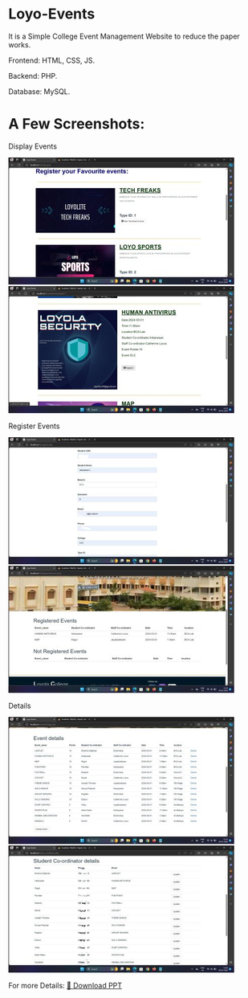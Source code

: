 # Loyo-Events
It is a Simple College Event Management Website to reduce the paper works.

Frontend: HTML, CSS, JS.

Backend: PHP.

Database: MySQL.

# A Few Screenshots:
Display Events

![Upcoming1](https://github.com/Afzal-KSL/Loyo-Events/blob/ec6e30e018a7a8a8b7e99b1542bd43032b413d63/assests/images/upcoming1.jpg)
![Upcoming2](https://github.com/Afzal-KSL/Loyo-Events/blob/ec6e30e018a7a8a8b7e99b1542bd43032b413d63/assests/images/upcoming2.jpg)

Register Events

![Register1](https://github.com/Afzal-KSL/Loyo-Events/blob/ec6e30e018a7a8a8b7e99b1542bd43032b413d63/assests/images/register1.jpg)
![Register2](https://github.com/Afzal-KSL/Loyo-Events/blob/ec6e30e018a7a8a8b7e99b1542bd43032b413d63/assests/images/register2.jpg)

Details

![Details1](https://github.com/Afzal-KSL/Loyo-Events/blob/ec6e30e018a7a8a8b7e99b1542bd43032b413d63/assests/images/details1.jpg)
![Details2](https://github.com/Afzal-KSL/Loyo-Events/blob/ec6e30e018a7a8a8b7e99b1542bd43032b413d63/assests/images/details2.jpg)

For more Details: [📄 Download PPT](https://github.com/Afzal-KSL/Loyo-Events/blob/ec6e30e018a7a8a8b7e99b1542bd43032b413d63/assests/docs/Loyo_Events.pptx)
